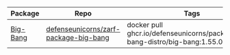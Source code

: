 | Package                                                                                                              | Repo                                                                                              | Tags                                                                               |
| -------------------------------------------------------------------------------------------------------------------- | ------------------------------------------------------------------------------------------------- | ---------------------------------------------------------------------------------- |
| [Big-Bang](https://github.com/orgs/defenseunicorns/packages/container/package/packages%2Fbig-bang-distro%2Fbig-bang) | [defenseunicorns/zarf-package-big-bang](https://github.com/defenseunicorns/zarf-package-big-bang) | docker pull ghcr.io/defenseunicorns/packages/big-bang-distro/big-bang:1.55.0-amd64 |
